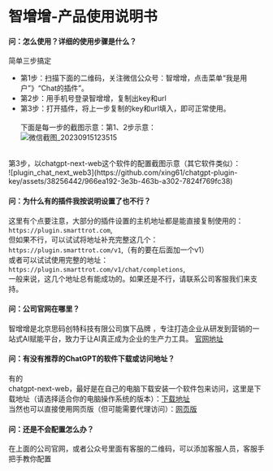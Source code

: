 # 智增增-产品使用说明书

#### 问：怎么使用？详细的使用步骤是什么？
简单三步搞定 
  * 第1步：扫描下面的二维码，关注微信公众号：智增增，点击菜单“我是用户”》“Chat的插件”。
  * 第2步：用手机号登录智增增，复制出key和url
  * 第3步：打开插件，将上一步复制的key和url填入，即可正常使用。<br><br>
下面是每一步的截图示意：第1、2步示意：<br>
![微信截图_20230915123515](https://github.com/xing61/chatgpt-plugin-key/assets/38256442/9075f36c-b785-408b-af61-97485a970e23)
<br>
第3步，以chatgpt-next-web这个软件的配置截图示意（其它软件类似）：<br>
![plugin_chat_next_web3](https://github.com/xing61/chatgpt-plugin-key/assets/38256442/966ea192-3e3b-463b-a302-7824f769fc38)

#### 问：为什么有的插件我按说明设置了也不行？   
 这里有个点要注意，大部分的插件设置的主机地址都是能直接复制使用的：`https://plugin.smarttrot.com`, <br>
但如果不行，可以试试将地址补充完整这几个：`https://plugin.smarttrot.com/v1`,（有的要在后面加一个v1） <br>
或者可以试试使用完整的地址：`https://plugin.smarttrot.com/v1/chat/completions`, <br>
一般来说，这几个地址总有能成功的。如果还是不行，请联系公司客服我们来支持。 <br>

#### 问：公司官网在哪里？   
 智增增是北京思码创特科技有限公司旗下品牌 ，专注打造企业从研发到营销的一站式AI赋能平台，致力于让AI真正成为企业的生产力工具。
 [官网地址](http://zhizengzeng.com/) <br>

#### 问：有没有推荐的ChatGPT的软件下载或访问地址？
有的  
chatgpt-next-web，最好是在自己的电脑下载安装一个软件包来访问，这里是下载地址（请选择适合你的电脑操作系统的版本）：[下载地址](https://gitee.com/smarttrot/chatgpt-plugin-key/tree/main/chat-next-web) <br>
当然也可以直接使用网页版（但可能需要代理访问）：[网页版](https://nb.nextweb.fun/#/chat) <br>

#### 问：还是不会配置怎么办？  
 在上面的公司官网，或者公众号里面有客服的二维码，可以添加客服人员，客服手把手教你配置<br>
